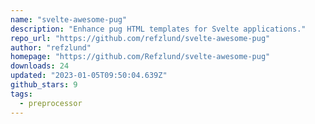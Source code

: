 ```yaml
---
name: "svelte-awesome-pug"
description: "Enhance pug HTML templates for Svelte applications."
repo_url: "https://github.com/refzlund/svelte-awesome-pug"
author: "refzlund"
homepage: "https://github.com/Refzlund/svelte-awesome-pug"
downloads: 24
updated: "2023-01-05T09:50:04.639Z"
github_stars: 9
tags: 
  - preprocessor
---
```

